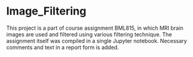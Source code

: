 # Image_Filtering
This project is a part of course assignment BML815, in which MRI brain images are used and filtered using various filtering technique. The assignment itself was compiled in a single Jupyter notebook. Necessary comments and text in a report form is added.
